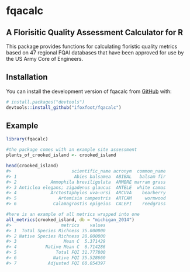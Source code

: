 
<!-- README.md is generated from README.Rmd. Please edit that file -->

# fqacalc

## A Florisitic Quality Assessment Calculator for R

<!-- badges: start -->
<!-- badges: end -->

This package provides functions for calculating floristic quality
metrics based on 47 regional FQAI databases that have been approved for
use by the US Army Core of Engineers.

## Installation

You can install the development version of fqacalc from
[GitHub](https://github.com/) with:

``` r
# install.packages("devtools")
devtools::install_github("ifoxfoot/fqacalc")
```

## Example

``` r
library(fqacalc)

#the package comes with an example site assessment
plants_of_crooked_island <- crooked_island

head(crooked_island)
#>                       scientific_name acronym  common_name
#> 1                      Abies balsamea  ABIBAL   balsam fir
#> 2             Ammophila breviligulata  AMMBRE marram grass
#> 3 Anticlea elegans; zigadenus glaucus  ANTELE  white camas
#> 4             Arctostaphylos uva-ursi  ARCUVA    bearberry
#> 5                Artemisia campestris  ARTCAM     wormwood
#> 6              Calamagrostis epigeios  CALEPI    reedgrass

#here is an example of all metrics wrapped into one
all_metrics(crooked_island, db = "michigan_2014")
#>                   metrics    values
#> 1  Total Species Richness 35.000000
#> 2 Native Species Richness 28.000000
#> 3                  Mean C  5.371429
#> 4           Native Mean C  6.714286
#> 5               Total FQI 31.777800
#> 6              Native FQI 35.528660
#> 7            Adjusted FQI 60.054397
```
